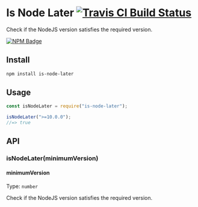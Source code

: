 # Is Node Later [![Travis CI Build Status](https://img.shields.io/travis/com/Richienb/is-node-later/master.svg?style=for-the-badge)](https://travis-ci.com/Richienb/is-node-later)

Check if the NodeJS version satisfies the required version.

[![NPM Badge](https://nodei.co/npm/is-node-later.png)](https://npmjs.com/package/is-node-later)

## Install

```sh
npm install is-node-later
```

## Usage

```js
const isNodeLater = require("is-node-later");

isNodeLater(">=10.0.0");
//=> true
```

## API

### isNodeLater(minimumVersion)

#### minimumVersion

Type: `number`

Check if the NodeJS version satisfies the required version.
